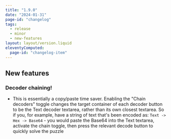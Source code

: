 ```yaml
---
title: "1.9.0"
date: "2024-01-31"
page-id: "changelog"
tags: 
  - release
  - minor
  - new-features
layout: layout/version.liquid
eleventyComputed:
  page-id: "changelog-item"
---
```

## New features
### Decoder chaining!
- This is essentially a copy/paste time saver. Enabling the "Chain decoders" toggle changes the target container of each decoder button to be the Text decoder textarea, rather than its own closest textarea. So if you, for example, have a string of text that's been encoded as: `Text -> Hex -> Base64`  - you would paste the Base64 into the Text textarea, activate the chain toggle, then press the relevant decode button to quickly solve the puzzle